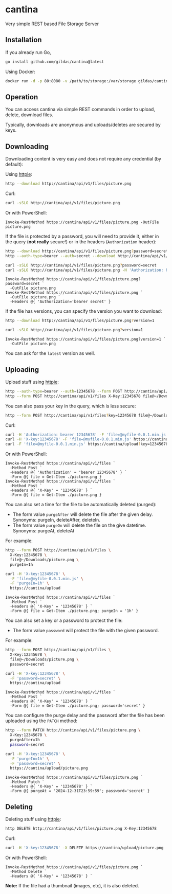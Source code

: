 # cantina

Very simple REST based File Storage Server

## Installation

If you already run Go,

```bash
go install github.com/gildas/cantina@latest
```

Using Docker:

```bash
docker run -d -p 80:8080 -v /path/to/storage:/var/storage gildas/cantina
```

## Operation

You can access cantina via simple REST commands in order to upload, delete, download files.

Typically, downloads are anonymous and uploads/deletes are secured by keys.

## Downloading

Downloading content is very easy and does not require any credential (by default):

Using [httpie](https://httpie.io):

```bash
http --download http://cantina/api/v1/files/picture.png
```

Curl:

```bash
curl -sSLO http://cantina/api/v1/files/picture.png
```

Or with PowerShell:

```posh
Invoke-RestMethod https://cantina/api/v1/files/picture.png -OutFile picture.png
```

If the file is protected by a password, you will need to provide it, either in the query (**not really** secure!) or in the headers (`Authorization` header):

```bash
http --download http://cantina/api/v1/files/picture.png?password=secret
http --auth-type=bearer --auth=secret --download http://cantina/api/v1/files/picture.png
```

```bash
curl -sSLO http://cantina/api/v1/files/picture.png?password=secret
curl -sSLO http://cantina/api/v1/files/picture.png -H 'Authorization: bearer secret'
```

```posh
Invoke-RestMethod https://cantina/api/v1/files/picture.png?password=secret `
  -OutFile picture.png
Invoke-RestMethod https://cantina/api/v1/files/picture.png `
  -OutFile picture.png `
  -Headers @{ 'Authorization='bearer secret' }
```

If the file has versions, you can specify the version you want to download:

```bash
http --download http://cantina/api/v1/files/picture.png?version=1
```

```bash
curl -sSLO http://cantina/api/v1/files/picture.png?version=1
```

```posh
Invoke-RestMethod https://cantina/api/v1/files/picture.png?version=1 `
  -OutFile picture.png
```

You can ask for the `latest` version as well.

## Uploading

Upload stuff using [httpie](https://httpie.io):

```bash
http --auth-type=bearer --auth=12345678 --form POST http://cantina/api/v1/files file@~/Downloads/picture.png
http --form POST http://cantina/api/v1/files X-Key:12345678 file@~/Downloads/picture.png
```

You can also pass your key in the query, which is less secure:

```bash
http --form POST http://cantina/api/v1/files?key=12345678 file@~/Downloads/picture.png
```

Curl:

```bash
curl -H 'Authorization: bearer 12345678' -F 'file=@myfile-0.0.1.min.js' https://cantina/upload
curl -H 'X-key:12345678' -F 'file=@myfile-0.0.1.min.js' https://cantina/upload
curl -F 'file=@myfile-0.0.1.min.js' https://cantina/upload?key=12345678
```

Or with PowerShell:

```posh
Invoke-RestMethod https://cantina/api/v1/files `
  -Method Post `
  -Headers @{ 'Authorization' = 'bearer 12345678' } `
  -Form @{ file = Get-Item ./picture.png }
Invoke-RestMethod https://cantina/api/v1/files `
  -Method Post `
  -Headers @{ 'X-Key' = '12345678' } `
  -Form @{ file = Get-Item ./picture.png }
```

You can also set a time for the file to be automatically deleted (purged):

- The form value `purgeAfter` will delete the file after the given delay.  
  Synonyms: purgeIn, deleteAfter, deleteIn.
- The form value `purgeOn` will delete the file on the give datetime.  
  Synonyms: purgeAt, deleteAt

For example:

```bash
http --form POST http://cantina/api/v1/files \
  X-Key:12345678 \
  file@~/Downloads/picture.png \
  purgeIn=1h
```
  
```bash
curl -H 'X-key:12345678' \
  -F 'file=@myfile-0.0.1.min.js' \
  -F 'purgeIn=1h' \
  https://cantina/upload
```

```posh
Invoke-RestMethod https://cantina/api/v1/files `
  -Method Post `
  -Headers @{ 'X-Key' = '12345678' } `
  -Form @{ file = Get-Item ./picture.png; purgeIn = '1h' }
```

You can also set a key or a password to protect the file:

- The form value `password` will protect the file with the given password.  

For example:

```bash
http --form POST http://cantina/api/v1/files \
  X-Key:12345678 \
  file@~/Downloads/picture.png \
  password=secret
```
  
```bash
curl -H 'X-key:12345678' \
  -F 'password=secret' \
  https://cantina/upload
```

```posh
Invoke-RestMethod https://cantina/api/v1/files `
  -Method Post `
  -Headers @{ 'X-Key' = '12345678' } `
  -Form @{ file = Get-Item ./picture.png; password='secret' }
```

You can configure the purge delay and the password after the file has been uploaded using the `PATCH` method:

```bash
http --form PATCH http://cantina/api/v1/files/picture.png \
  X-Key:12345678 \
  purgeAfter=1h
  password=secret
```

```bash
curl -H 'X-key:12345678' \
  -F 'purgeIn=1h' \
  -F 'password=secret' \
  https://cantina/upload/picture.png
```

```posh
Invoke-RestMethod https://cantina/api/v1/files/picture.png `
  -Method Patch `
  -Headers @{ 'X-Key' = '12345678' } `
  -Form @{ purgeAt = '2024-12-31T23:59:59'; password='secret' }
```

## Deleting

Deleting stuff using [httpie](https://httpie.io):

```bash
http DELETE http://cantina/api/v1/files/picture.png X-Key:12345678
```

Curl:

```bash
curl -H 'X-key:12345678' -X DELETE https://cantina/upload/picture.png
```

Or with PowerShell:

```posh
Invoke-RestMethod https://cantina/api/v1/files/picture.png `
  -Method Delete `
  -Headers @{ 'X-Key' = '12345678' } `
```

**Note:** If the file had a thumbnail (images, etc), it is also deleted.

